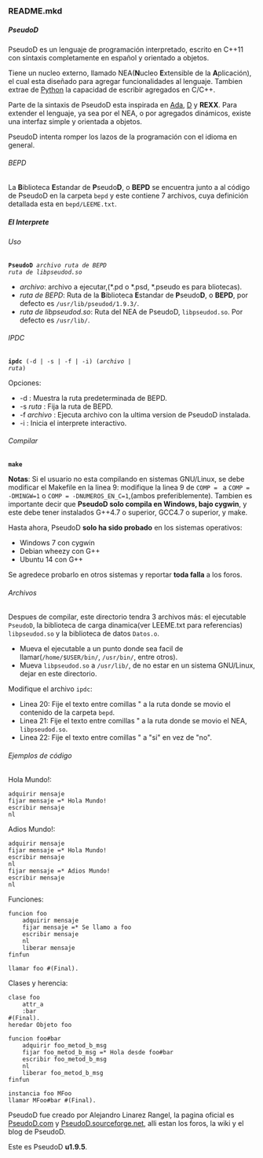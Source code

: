 ### README.mkd
##### PseudoD
PseudoD es un lenguaje de programación interpretado, escrito en C++11 con sintaxis completamente en español y orientado a objetos.

Tiene un nucleo externo, llamado NEA(**N**ucleo **E**xtensible de la **A**plicación), el cual esta diseñado para agregar funcionalidades al lenguaje. Tambien extrae de [Python](https://www.python.org/ "Python.org") la capacidad de escribir agregados en C/C++.

Parte de la sintaxis de PseudoD esta inspirada en [Ada](http://es.wikipedia.org/wiki/Ada_%28lenguaje_de_programaci%C3%B3n%29 "Lenguaje de programacion Ada"), [D](http://es.wikipedia.org/wiki/D_%28lenguaje_de_programaci%C3%B3n%29 "Lenguaje de programacion D") y **REXX**.
Para extender el lenguaje, ya sea por el NEA, o por agregados dinámicos, existe una interfaz simple y orientada a objetos.

PseudoD intenta romper los lazos de la programación con el idioma en general.

###### BEPD

La **B**iblioteca **E**standar de **P**seudo**D**, o **BEPD** se encuentra junto a al código de PseudoD en la carpeta `bepd` y este contiene 7 archivos, cuya definición detallada esta en `bepd/LEEME.txt`.

##### El Interprete
###### Uso
<code>**PseudoD** *archivo* *ruta de BEPD* *ruta de libpseudod.so*</code>

* *archivo*: archivo a ejecutar,(*.pd o *.psd, *.pseudo es para bliotecas).
* *ruta de BEPD*: Ruta de la **B**iblioteca **E**standar de **P**seudo**D**, o **BEPD**, por defecto es `/usr/lib/pseudod/1.9.3/`.
* *ruta de libpseudod.so*: Ruta del NEA de PseudoD, `libpseudod.so`. Por defecto es `/usr/lib/`.

###### IPDC
<code>**ipdc** (\-d | \-s | \-f | \-i) (*archivo* | *ruta*)</code>

Opciones:

* \-d : Muestra la ruta predeterminada de BEPD.
* \-s *ruta* : Fija la ruta de BEPD.
* \-f *archivo* : Ejecuta archivo con la ultima version de PseudoD instalada.
* \-i : Inicia el interprete interactivo.

###### Compilar
<code>**make**</code>

**Notas**: Si el usuario no esta compilando en sistemas GNU/Linux, se debe modificar el Makefile en la linea 9: modifique la linea 9 de `COMP = ` a `COMP = -DMINGW=1` o `COMP = -DNUMEROS_EN_C=1`,(ambos preferiblemente). Tambien es importante decir que **PseudoD solo compila en Windows, bajo cygwin**, y este debe tener instalados G++4.7 o superior, GCC4.7 o superior, y make.

Hasta ahora, PseudoD **solo ha sido probado** en los sistemas operativos:

* Windows 7 con cygwin
* Debian wheezy con G++
* Ubuntu 14 con G++

Se agredece probarlo en otros sistemas y reportar **toda falla** a los foros.

###### Archivos
Despues de compilar, este directorio tendra 3 archivos más: el ejecutable `PseudoD`, la biblioteca de carga dinamica(ver LEEME.txt para referencias) `libpseudod.so` y la biblioteca de datos `Datos.o`.

* Mueva el ejecutable a un punto donde sea facil de llamar(`/home/$USER/bin/`, `/usr/bin/`, entre otros).
* Mueva `libpseudod.so` a `/usr/lib/`, de no estar en un sistema GNU/Linux, dejar en este directorio.

Modifique el archivo `ipdc`:

* Linea 20: Fije el texto entre comillas " a la ruta donde se movio el contenido de la carpeta `bepd`.
* Linea 21: Fije el texto entre comillas " a la ruta donde se movio el NEA, `libpseudod.so`.
* Linea 22: Fije el texto entre comillas " a "si" en vez de "no".

###### Ejemplos de código

Hola Mundo!:
```
adquirir mensaje
fijar mensaje =* Hola Mundo!
escribir mensaje
nl
```

Adios Mundo!:
```
adquirir mensaje
fijar mensaje =* Hola Mundo!
escribir mensaje
nl
fijar mensaje =* Adios Mundo!
escribir mensaje
nl
```

Funciones:
```
funcion foo
    adquirir mensaje
    fijar mensaje =* Se llamo a foo
    escribir mensaje
    nl
    liberar mensaje
finfun

llamar foo #(Final).
```

Clases y herencia:
```
clase foo
    attr_a
    :bar
#(Final).
heredar Objeto foo

funcion foo#bar
    adquirir foo_metod_b_msg
    fijar foo_metod_b_msg =* Hola desde foo#bar
    escribir foo_metod_b_msg
    nl
    liberar foo_metod_b_msg
finfun

instancia foo MFoo
llamar MFoo#bar #(Final).
```

PseudoD fue creado por Alejandro Linarez Rangel, la pagina oficial es [PseudoD.com](http://www.pseudod.com) y [PseudoD.sourceforge.net](http://www.sourceforge.net/projects/pseudod/), alli estan los foros, la wiki y el blog de PseudoD.

Este es PseudoD **u1.9.5**.

